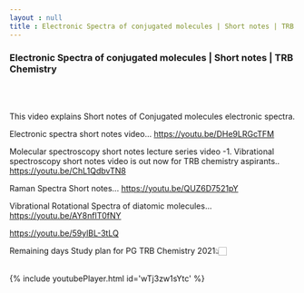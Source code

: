 ```yaml
---
layout : null
title : Electronic Spectra of conjugated molecules | Short notes | TRB Chemistry
---
```

<h3>Electronic Spectra of conjugated molecules | Short notes | TRB Chemistry</h3><br>
<br><p>This video explains Short notes of Conjugated molecules electronic spectra.

Electronic spectra short notes video...
https://youtu.be/DHe9LRGcTFM

Molecular spectroscopy short notes lecture series video -1.
Vibrational spectroscopy short notes video is out now for TRB chemistry aspirants.. 
https://youtu.be/ChL1QdbvTN8

Raman Spectra Short notes...
https://youtu.be/QUZ6D7521pY

Vibrational Rotational Spectra of diatomic molecules...
https://youtu.be/AY8nfIT0fNY



https://youtu.be/59ylBL-3tLQ

Remaining days Study plan for PG TRB Chemistry 2021👆🏻</p><br>
{% include youtubePlayer.html id='wTj3zw1sYtc' %}<br>
